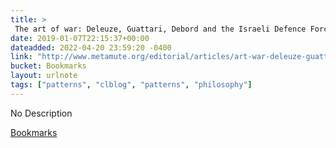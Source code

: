 ```yaml
---
title: > 
 The art of war: Deleuze, Guattari, Debord and the Israeli Defence Force | Mute
date: 2019-01-07T22:15:37+00:00
dateadded: 2022-04-20 23:59:20 -0400
link: "http://www.metamute.org/editorial/articles/art-war-deleuze-guattari-debord-and-israeli-defence-force"
bucket: Bookmarks
layout: urlnote
tags: ["patterns", "clblog", "patterns", "philosophy"]
--- 
```

No Description
 <!-- end excerpt --> 
<div class='bucket'><a class='internal-link' href='/buckets/bookmarks'>Bookmarks</a></div> 
